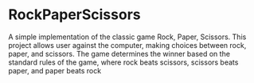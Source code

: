 # RockPaperScissors
A simple implementation of the classic game Rock, Paper, Scissors. This project allows user against the computer, making choices between rock, paper, and scissors. The game determines the winner based on the standard rules of the game, where rock beats scissors, scissors beats paper, and paper beats rock
